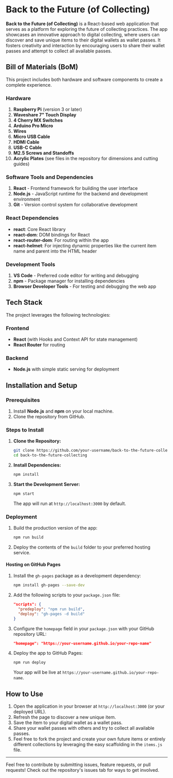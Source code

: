 # Back to the Future (of Collecting)

**Back to the Future (of Collecting)** is a React-based web application that serves as a platform for exploring the future of collecting practices. The app showcases an innovative approach to digital collecting, where users can discover and save unique items to their digital wallets as wallet passes. It fosters creativity and interaction by encouraging users to share their wallet passes and attempt to collect all available passes.

## Bill of Materials (BoM)
This project includes both hardware and software components to create a complete experience.

### Hardware
1. **Raspberry Pi** (version 3 or later)
2. **Waveshare 7" Touch Display**
3. **4 Cherry MX Switches**
4. **Arduino Pro Micro**
5. **Wires**
6. **Micro USB Cable**
7. **HDMI Cable**
8. **USB-C Cable**
9. **M2.5 Screws and Standoffs**
10. **Acrylic Plates** (see files in the repository for dimensions and cutting guides)

### Software Tools and Dependencies
1. **React** - Frontend framework for building the user interface
2. **Node.js** - JavaScript runtime for the backend and development environment
3. **Git** - Version control system for collaborative development

### React Dependencies
- **react**: Core React library
- **react-dom**: DOM bindings for React
- **react-router-dom**: For routing within the app
- **react-helmet**: For injecting dynamic properties like the current item name and parent into the HTML header

### Development Tools
1. **VS Code** - Preferred code editor for writing and debugging
2. **npm** - Package manager for installing dependencies
3. **Browser Developer Tools** - For testing and debugging the web app

## Tech Stack
The project leverages the following technologies:

### Frontend
- **React** (with Hooks and Context API for state management)
- **React Router** for routing

### Backend
- **Node.js** with simple static serving for deployment

## Installation and Setup

### Prerequisites
1. Install **Node.js** and **npm** on your local machine.
2. Clone the repository from GitHub.

### Steps to Install
1. **Clone the Repository:**
   ```bash
   git clone https://github.com/your-username/back-to-the-future-collecting.git
   cd back-to-the-future-collecting
   ```
2. **Install Dependencies:**
   ```bash
   npm install
   ```
3. **Start the Development Server:**
   ```bash
   npm start
   ```
   The app will run at `http://localhost:3000` by default.

### Deployment
1. Build the production version of the app:
   ```bash
   npm run build
   ```
2. Deploy the contents of the `build` folder to your preferred hosting service.

#### Hosting on GitHub Pages
1. Install the `gh-pages` package as a development dependency:
   ```bash
   npm install gh-pages --save-dev
   ```
2. Add the following scripts to your `package.json` file:
   ```json
   "scripts": {
     "predeploy": "npm run build",
     "deploy": "gh-pages -d build"
   }
   ```
3. Configure the `homepage` field in your `package.json` with your GitHub repository URL:
   ```json
   "homepage": "https://your-username.github.io/your-repo-name"
   ```
4. Deploy the app to GitHub Pages:
   ```bash
   npm run deploy
   ```
   Your app will be live at `https://your-username.github.io/your-repo-name`.

## How to Use
1. Open the application in your browser at `http://localhost:3000` (or your deployed URL).
2. Refresh the page to discover a new unique item.
3. Save the item to your digital wallet as a wallet pass.
4. Share your wallet passes with others and try to collect all available passes.
5. Feel free to fork the project and create your own future items or entirely different collections by leveraging the easy scaffolding in the `items.js` file.

---

Feel free to contribute by submitting issues, feature requests, or pull requests! Check out the repository's issues tab for ways to get involved.
